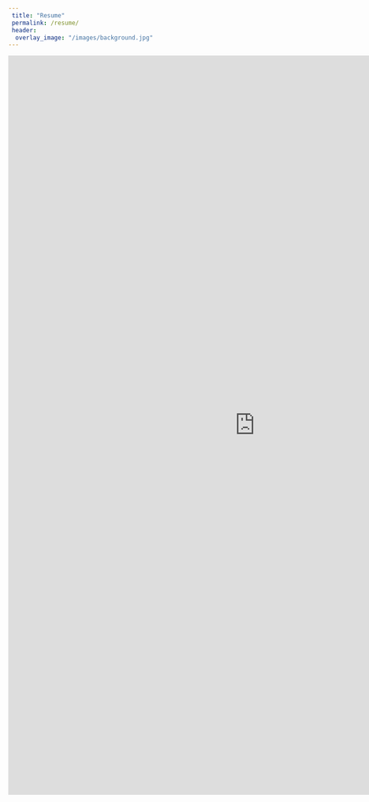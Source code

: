 ```yaml
---
 title: "Resume"
 permalink: /resume/
 header:
  overlay_image: "/images/background.jpg"
---
```


  <iframe frameborder="0" scrolling="no"
     width="1000" height="1500"
     src="https://jmmerrell.github.io/resume.pdf#zoom=115">
  </iframe>
